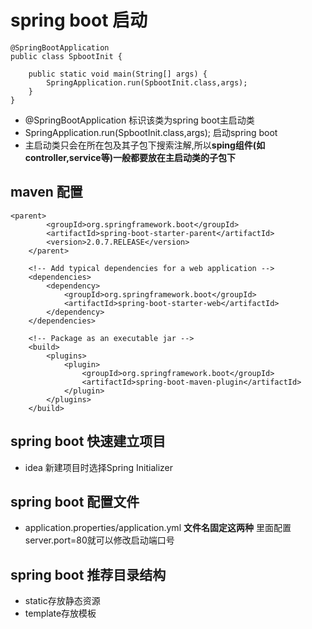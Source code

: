 # spring boot 启动
```
@SpringBootApplication
public class SpbootInit {

    public static void main(String[] args) {
        SpringApplication.run(SpbootInit.class,args);
    }
}
```

* @SpringBootApplication 标识该类为spring boot主启动类
* SpringApplication.run(SpbootInit.class,args); 启动spring boot
* 主启动类只会在所在包及其子包下搜索注解,所以**sping组件(如controller,service等)一般都要放在主启动类的子包下**
## maven 配置
```
<parent>
		<groupId>org.springframework.boot</groupId>
		<artifactId>spring-boot-starter-parent</artifactId>
		<version>2.0.7.RELEASE</version>
	</parent>

	<!-- Add typical dependencies for a web application -->
	<dependencies>
		<dependency>
			<groupId>org.springframework.boot</groupId>
			<artifactId>spring-boot-starter-web</artifactId>
		</dependency>
	</dependencies>

	<!-- Package as an executable jar -->
	<build>
		<plugins>
			<plugin>
				<groupId>org.springframework.boot</groupId>
				<artifactId>spring-boot-maven-plugin</artifactId>
			</plugin>
		</plugins>
	</build>
  ```
## spring boot 快速建立项目
* idea 新建项目时选择Spring Initializer
## spring boot 配置文件
* application.properties/application.yml **文件名固定这两种**  里面配置server.port=80就可以修改启动端口号
## spring boot 推荐目录结构
* static存放静态资源
* template存放模板
